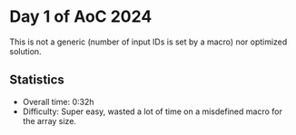 # Day 1 of AoC 2024

This is not a generic (number of input IDs is set by a macro) nor optimized solution. 

## Statistics

- Overall time: 0:32h
- Difficulty: Super easy, wasted a lot of time on a misdefined macro for the array size.
